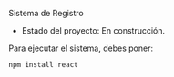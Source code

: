 <hi> Sistema de Registro</h1>

- Estado del proyecto: En construcción.

Para ejecutar el sistema, debes poner:

```npm install react```
